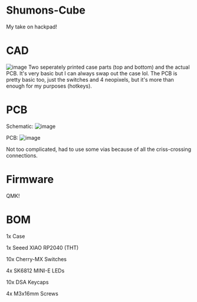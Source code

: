 # Shumons-Cube
My take on hackpad!

# CAD
![image](https://github.com/user-attachments/assets/ded2d574-e938-4823-b159-16c2be5c7cf6)
Two seperately printed case parts (top and bottom) and the actual PCB. 
It's very basic but I can always swap out the case lol. The PCB is pretty basic too, just the switches and 4 neopixels, but it's more than enough for my purposes (hotkeys). 


# PCB
Schematic: ![image](https://github.com/user-attachments/assets/890bbdeb-6eda-4067-b498-a154a20e26c4)

PCB: ![image](https://github.com/user-attachments/assets/ca84581f-d398-4a4a-83e6-96df6d33f87f)

Not too complicated, had to use some vias because of all the criss-crossing connections. 


# Firmware
QMK! 


# BOM
1x Case

1x Seeed XIAO RP2040 (THT)

10x Cherry-MX Switches

4x SK6812 MINI-E LEDs

10x DSA Keycaps

4x M3x16mm Screws
